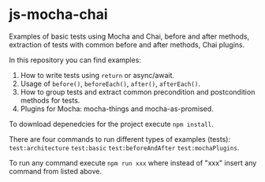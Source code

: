 # js-mocha-chai
Examples of basic tests using Mocha and Chai, before and after methods, extraction of tests with common before and after methods, Chai plugins.

In this repository you can find examples: 
1. How to write tests using `return` or async/await. 
2. Usage of `before()`, `beforeEach()`, `after()`, `afterEach()`. 
3. How to group tests and extract common precondition and postcondition methods for tests. 
4. Plugins for Mocha: mocha-things and mocha-as-promised. 

To download depenedcies for the project execute `npm install`.

There are four commands to run different types of examples (tests): 
`test:architecture` 
`test:basic` 
`test:beforeAndAfter` 
`test:mochaPlugins`.

To run any command execute `npm run xxx` where instead of "xxx" insert any command from listed above.
